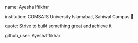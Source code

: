 


name: Ayesha Iftikhar 

institution: COMSATS University Islamabad, Sahiwal Campus 🚩 

quote: Strive to build something great and achieve it

github_user: AyeshaIftikhar
